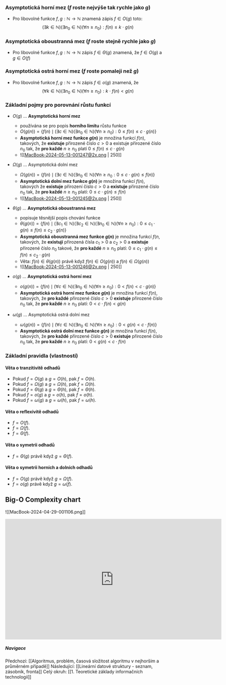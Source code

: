 ### Asymptotická horní mez ($f$ roste nejvýše tak rychle jako $g$)
- Pro libovolné funkce $f, g: \mathbb{N} \rightarrow \mathbb{N}$ znamená zápis $f \in O(g)$ toto:$$(\exists k \in \mathbb{N})(\exists n_{0} \in \mathbb{N})(\forall n \geq n_{0}):f(n) \leq k \ \cdot \ g(n)$$

### Asymptotická oboustranná mez ($f$ roste stejně rychle jako $g$)
- Pro libovolné funkce $f, g: \mathbb{N} \rightarrow \mathbb{N}$ zápis $f \in \Theta(g)$ znamená, že $f \in O(g)$ a $g \in O(f)$

### Asymptotická ostrá horní mez ($f$ roste pomaleji než $g$)
- Pro libovolné funkce $f, g: \mathbb{N} \rightarrow \mathbb{N}$ zápis $f \in o(g)$ znamená, že $$(\forall k \in \mathbb{N})(\exists n_{0} \in \mathbb{N})(\forall n \geq n_{0}):k \ \cdot \ f(n) < g(n)$$

### Základní pojmy pro porovnání růstu funkcí
- $O(g)$ ... **Asymptotická horní mez**
	- používána se pro popis **horního limitu** růstu funkce
	- $O(g(n)) = \{ f(n) \mid (\exists c \in \mathbb{N}) (\exists n_{0} \in \mathbb{N})(\forall n \geq n_{0}): 0 \leq f(n) \leq c \cdot g(n)\}$ 
	- **Asymptotická horní mez funkce $g(n)$** je množina funkcí $f(n)$, takových, že **existuje** přirozené číslo $c > 0$ a existuje přirozené číslo $n_{0}$ tak, že **pro každé** $n \geq n_{0}$ platí $0 \leq f(n) \leq c \cdot g(n)$
	- ![[MacBook-2024-05-13-001247@2x.png | 250]]

- $\Omega(g)$ ... Asymptotická dolní mez
	- $\Omega (g(n)) = \{ f(n) \mid (\exists c \in \mathbb{N})(\exists n_{0} \in \mathbb{N})(\forall n \geq n_{0}: 0 \leq c \cdot g(n) \leq f(n) \}$
	- **Asymptotická dolní mez funkce $g(n)$** je množina funkcí $f(n)$, takových že **existuje** přirození číslo $c > 0$ a **existuje** přirozené číslo $n_{0}$ tak, že **pro každé** $n \geq n_{0}$ platí: $0 \leq c \cdot g(n) \leq f(n)$
	- ![[MacBook-2024-05-13-001245@2x.png | 250]]

- $\theta (g)$ ... **Asymptotická oboustranná mez**
	- popisuje těsnější popis chování funkce
	- $\theta (g(n)) = \{f(n) \mid (\exists c_{1} \in \mathbb{N})(\exists c_{2} \in \mathbb{N})(\exists n_{0} \in \mathbb{N})(\forall n \geq n_{0}): 0 \leq c_{1} \cdot g(n) \leq f(n) \leq c_{2} \cdot g(n)\}$
	- **Asymptotická oboustranná mez funkce $g(n)$** je množina funkcí $f(n$, takových, že **existují** přirozená čísla $c_{1} > 0$ a $c_{2} > 0$ a **existuje** přirozené číslo $n_{0}$ takové, že **pro každé** $n \geq n_{0}$ platí: $0 \leq c_{1} \cdot g(n) \leq f(n) \leq c_{2} \cdot g(n)$
	- Věta: $f(n) \in \theta (g(n))$ právě když $f(n) \in O(g(n))$ a $f(n) \in \Omega (g(n))$
	- ![[MacBook-2024-05-13-001246@2x.png | 250]]

- $o(g)$ ... **Asymptotická ostrá horní mez**
	- $o(g(n)) = \{ f(n) \mid (\forall c \in \mathbb{N})(\exists n_{0} \in \mathbb{N})(\forall n \geq n_{0}): 0 <f(n) < c \cdot g(n) \}$
	- **Asymptotická ostrá horní mez funkce $g(n)$** je množina funkcí $f(n)$, takových, že **pro každé** přirozené číslo $c > 0$ **existuje** přirozené číslo $n_{0}$ tak, že **pro každé** $n \geq n_{0}$ platí: $0 < c \cdot f(n) < g(n)$

- $\omega (g)$ ... Asymptotická ostrá dolní mez
	- $\omega (g(n)) = \{ f(n) \mid (\forall c \in \mathbb{N})(\exists n_{0} \in \mathbb{N})(\forall n \geq n_{0}): 0 < g(n) < c \cdot f(n) \}$
	- **Asymptotická ostrá dolní mez funkce $g(n)$** je množina funkcí $f(n)$, takových, že **pro každé** přirozené číslo $c > 0$ **existuje** přirozené číslo $n_{0}$ tak, že **pro každé** $n \geq n_{0}$ platí: $0 < g(n) < c \cdot f(n)$

### Základní pravidla (vlastnosti)
#### Věta o tranzitivitě odhadů
- Pokud $f = O(g)$ a $g = O(h)$, pak $f = O(h)$.
- Pokud $f = \Omega (g)$ a $g = \Omega (h)$, pak $f = \Omega (h)$.
- Pokud $f = \Theta (g)$ a $g = \Theta (h)$, pak $f = \Theta (h)$.
- Pokud $f = o(g)$ a $g = o(h)$, pak $f = o(h)$.
- Pokud $f = \omega (g)$ a $g = \omega (h)$, pak $f = \omega (h)$.

#### Věta o reflexivitě odhadů
- $f = O(f)$.
- $f = \Omega (f)$.
- $f = \Theta (f)$.

#### Věta o symetrii odhadů
- $f = \Theta (g)$ právě když $g = \Theta (f)$.

#### Věta o symetrii horních a dolních odhadů
- $f = O(g)$ právě když $g = \Omega (f)$.
- $f = o(g)$ právě když $g = \omega (f)$.

## Big-O Complexity chart
![[MacBook-2024-04-29-001106.png]]

<iframe width="690" height="385" src="https://www.youtube.com/embed/__vX2sjlpXU?si=E-RiU8rWlfMJvZvC" title="YouTube video player" frameborder="0" allow="accelerometer; autoplay; clipboard-write; encrypted-media; gyroscope; picture-in-picture; web-share" referrerpolicy="strict-origin-when-cross-origin" allowfullscreen></iframe>

##### Navigace
Předchozí:  [[Algoritmus, problém, časová složitost algoritmu v nejhorším a průměrném případě]]
Následující: [[Lineární datové struktury - seznam, zásobník, fronta]]
Celý okruh: [[1. Teoretické základy informačních technologií]]